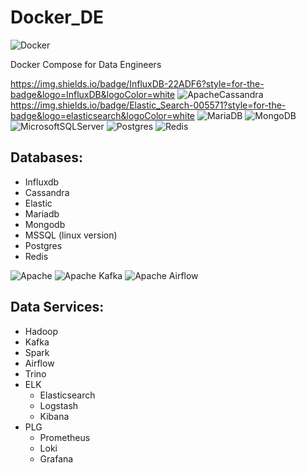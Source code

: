 # Docker_DE

![Docker](https://img.shields.io/badge/docker-%230db7ed.svg?style=for-the-badge&logo=docker&logoColor=white)

Docker Compose for Data Engineers

https://img.shields.io/badge/InfluxDB-22ADF6?style=for-the-badge&logo=InfluxDB&logoColor=white ![ApacheCassandra](https://img.shields.io/badge/cassandra-%231287B1.svg?style=for-the-badge&logo=apache-cassandra&logoColor=white) https://img.shields.io/badge/Elastic_Search-005571?style=for-the-badge&logo=elasticsearch&logoColor=white ![MariaDB](https://img.shields.io/badge/MariaDB-003545?style=for-the-badge&logo=mariadb&logoColor=white) ![MongoDB](https://img.shields.io/badge/MongoDB-%234ea94b.svg?style=for-the-badge&logo=mongodb&logoColor=white) ![MicrosoftSQLServer](https://img.shields.io/badge/Microsoft%20SQL%20Sever-CC2927?style=for-the-badge&logo=microsoft%20sql%20server&logoColor=white) ![Postgres](https://img.shields.io/badge/postgres-%23316192.svg?style=for-the-badge&logo=postgresql&logoColor=white) ![Redis](https://img.shields.io/badge/redis-%23DD0031.svg?style=for-the-badge&logo=redis&logoColor=white)

## Databases:

- Influxdb
- Cassandra
- Elastic
- Mariadb 
- Mongodb
- MSSQL (linux version)
- Postgres
- Redis



![Apache](https://img.shields.io/badge/apache-%23D42029.svg?style=for-the-badge&logo=apache&logoColor=white) ![Apache Kafka](https://img.shields.io/badge/Apache%20Kafka-000?style=for-the-badge&logo=apachekafka) ![Apache Airflow](https://img.shields.io/badge/Apache%20Airflow-017CEE?style=for-the-badge&logo=Apache%20Airflow&logoColor=white)

## Data Services:

- Hadoop
- Kafka
- Spark
- Airflow
- Trino
- ELK
  - Elasticsearch
  - Logstash
  - Kibana
- PLG
  - Prometheus
  - Loki
  - Grafana
